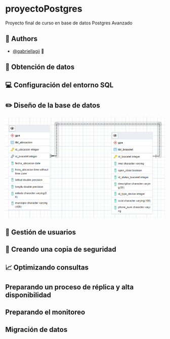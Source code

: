 # proyectoPostgres
Proyecto final de curso en base de datos Postgres Avanzado

## 👧 Authors

- [@gabriellagii](https://www.github.com/gabriellagii) 🌻

## 📝 Obtención de datos

## 💻 Configuración del entorno SQL

## ✏️ Diseño de la base de datos
![Entidad-Relacion](imagenes\entidad_relacion.png)

## 👨 Gestión de usuarios

## 🔐 Creando una copia de seguridad

## 📈 Optimizando consultas

## Preparando un proceso de réplica y alta disponibilidad

## Preparando el monitoreo

## Migración de datos
